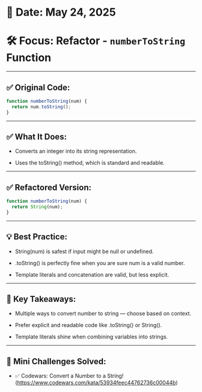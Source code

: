 # 📅 Date: May 24, 2025
# 🛠️ Focus: Refactor - `numberToString` Function

---

## ✅ Original Code:
```js
function numberToString(num) {
  return num.toString();
}
```

---

## ✅ What It Does:
- Converts an integer into its string representation.

- Uses the toString() method, which is standard and readable.

---

## ✅ Refactored Version:
```js
function numberToString(num) {
  return String(num);
}
```

---

## 💡 Best Practice:

- String(num) is safest if input might be null or undefined.

- .toString() is perfectly fine when you are sure num is a valid number.

- Template literals and concatenation are valid, but less explicit.

---

## 🧠 Key Takeaways:

- Multiple ways to convert number to string — choose based on context.

- Prefer explicit and readable code like .toString() or String().

- Template literals shine when combining variables into strings.

---

## 🧩 Mini Challenges Solved:
- ✅ Codewars: Convert a Number to a String!(https://www.codewars.com/kata/53934feec44762736c00044b)

